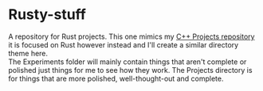 # Rusty-stuff
A repository for Rust projects. This one mimics my [C++ Projects repository](https://github.com/Reiventsu/Cpp_Projects_Experiments)
it is focused on Rust however instead and I'll create a similar directory theme here.  
The Experiments folder will mainly contain things that aren't complete or polished just things for me to see how they work.
The Projects directory is for things that are more polished, well-thought-out and complete.